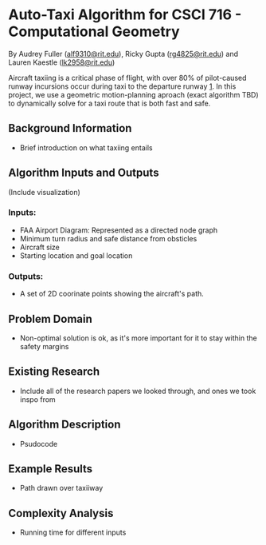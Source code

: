 # Auto-Taxi Algorithm for CSCI 716 - Computational Geometry 
By Audrey Fuller (alf9310@rit.edu), Ricky Gupta (rg4825@rit.edu) and Lauren Kaestle (lk2958@rit.edu)

Aircraft taxiing is a critical phase of flight, with over 80% of pilot-caused runway incursions occur during taxi to the departure runway [1](https://www.faa.gov/airports/runway_safety/pilots/best_practices). In this project, we use a geometric motion-planning aproach (exact algorithm TBD) to dynamically solve for a taxi route that is both fast and safe. 

## Background Information
* Brief introduction on what taxiing entails 

## Algorithm Inputs and Outputs
(Include visualization)

### Inputs:
* FAA Airport Diagram: Represented as a directed node graph
* Minimum turn radius and safe distance from obsticles
* Aircraft size
* Starting location and goal location

### Outputs:
* A set of 2D coorinate points showing the aircraft's path.

## Problem Domain
* Non-optimal solution is ok, as it's more important for it to stay within the safety margins

## Existing Research
* Include all of the research papers we looked through, and ones we took inspo from

## Algorithm Description
* Psudocode

## Example Results
* Path drawn over taxiiway

## Complexity Analysis 
* Running time for different inputs

  
